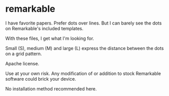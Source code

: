# remarkable

I have favorite papers. Prefer dots over lines. But I can barely see the dots on Remarkable's included templates.

With these files, I get what I'm looking for.

Small (S), medium (M) and large (L) express the distance between the dots on a grid pattern. 

Apache license.

Use at your own risk. Any modification of or addition to stock Remarkable software could brick your device.

No installation method recommended here.
